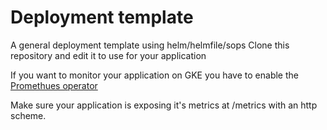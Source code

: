 # Deployment template

A general deployment template using helm/helmfile/sops
Clone this repository and edit it to use for your application

If you want to monitor your application on GKE you have to enable the [Promethues operator](https://cloud.google.com/stackdriver/docs/managed-prometheus/setup-managed)

Make sure your application is exposing it's metrics at /metrics with an http scheme.
